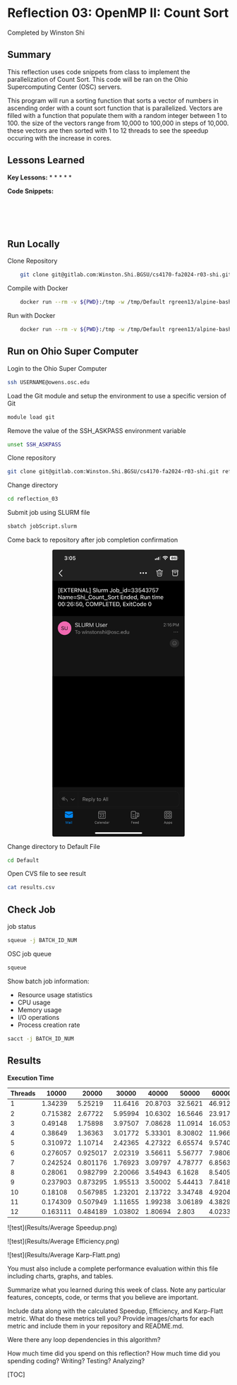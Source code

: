 
# Reflection 03: OpenMP II: Count Sort

Completed by Winston Shi

## Summary

This reflection uses code snippets from class to implement the parallelization of Count Sort. This code will be ran on the Ohio Supercomputing Center (OSC) servers.

This program will run a sorting function that sorts a vector of numbers in ascending order with a count sort function that is parallelized. Vectors are filled with a function that populate them with a random integer between 1 to 100. the size of the vectors range from 10,000 to 100,000 in steps of 10,000. these vectors are then sorted with 1 to 12 threads to see the speedup occuring with the increase in cores.

## Lessons Learned

**Key Lessons:**
 * 
 * 
 * 
 * 
 * 

**Code Snippets:**

```bash

```

```bash

```

```bash

```

```bash

```

```bash

```

## Run Locally

Clone Repository

```bash
    git clone git@gitlab.com:Winston.Shi.BGSU/cs4170-fa2024-r03-shi.git reflection_03
```

Compile with Docker

```bash
    docker run --rm -v ${PWD}:/tmp -w /tmp/Default rgreen13/alpine-bash-gpp make all
```

Run with Docker

```bash
    docker run --rm -v ${PWD}:/tmp -w /tmp/Default rgreen13/alpine-bash-gpp ./OpenMP
```

## Run on Ohio Super Computer

Login to the Ohio Super Computer

```bash
ssh USERNAME@owens.osc.edu
```

Load the Git module and setup the environment to use a specific version of Git

```bash
module load git
```

Remove the value of the SSH_ASKPASS environment variable

```bash
unset SSH_ASKPASS
```

Clone repository

```bash
git clone git@gitlab.com:Winston.Shi.BGSU/cs4170-fa2024-r03-shi.git reflection_03
```

Change directory

```bash
cd reflection_03
```

Submit job using SLURM file

```bash
sbatch jobScript.slurm
```

Come back to repository after job completion confirmation

<div align="center">
    <img src="Results/Confirmation.jpeg" alt="Image of Confirmation" width="300" align="center">
<div align="left">

Change directory to Default File

```bash
cd Default
```

Open CVS file to see result

```bash
cat results.csv
```

## Check Job

job status

```bash
squeue -j BATCH_ID_NUM
```

OSC job queue

```bash
squeue
```

Show batch job information:
 * Resource usage statistics
 * CPU usage
 * Memory usage
 * I/O operations
 * Process creation rate

```bash
sacct -j BATCH_ID_NUM
```

## Results

**Execution Time**

| Threads | 10000 | 20000 | 30000 | 40000 | 50000 | 60000 | 70000 | 80000 | 90000 | 100000 |
|---------|-------|-------|-------|-------|-------|-------|-------|-------|-------|--------|
| 1 | 1.34239 | 5.25219 | 11.6416 | 20.8703 | 32.5621 | 46.9125 | 62.0026 | 81.8642 | 107.445 | 132.36 |
| 2 | 0.715382 | 2.67722 | 5.95994 | 10.6302 | 16.5646 | 23.9171 | 32.5539 | 42.4884 | 53.5638 | 65.6113 |
| 3 | 0.49148 | 1.75898 | 3.97507 | 7.08628 | 11.0914 | 16.0534 | 21.7341 | 28.3192 | 35.8091 | 44.3105 |
| 4 | 0.38649 | 1.36363 | 3.01772 | 5.33301 | 8.30802 | 11.9667 | 16.2839 | 21.2521 | 26.9036 | 33.1676 |
| 5 | 0.310972 | 1.10714 | 2.42365 | 4.27322 | 6.65574 | 9.57403 | 13.0712 | 17.0313 | 21.5596 | 26.5745 |
| 6 | 0.276057 | 0.925017 | 2.02319 | 3.56611 | 5.56777 | 7.98065 | 10.8517 | 14.2456 | 17.9587 | 22.1549 |
| 7 | 0.242524 | 0.801176 | 1.76923 | 3.09797 | 4.78777 | 6.85631 | 9.37309 | 12.1854 | 15.3814 | 18.9613 |
| 8 | 0.28061 | 0.982799 | 2.20066 | 3.54943 | 6.1628 | 8.54058 | 8.18745 | 10.6577 | 13.4509 | 16.6086 |
| 9 | 0.237903 | 0.873295 | 1.95513 | 3.50002 | 5.44413 | 7.84181 | 10.0024 | 11.6624 | 14.6707 | 14.8149 |
| 10 | 0.18108 | 0.567985 | 1.23201 | 2.13722 | 3.34748 | 4.92045 | 6.59127 | 8.55306 | 10.7863 | 13.3313 |
| 11 | 0.174309 | 0.507949 | 1.11655 | 1.99238 | 3.06189 | 4.38298 | 5.96932 | 7.76392 | 9.80064 | 12.0995 |
| 12 | 0.163111 | 0.484189 | 1.03802 | 1.80694 | 2.803 | 4.02334 | 5.45815 | 7.12897 | 9.01657 | 11.1274 |

![test](Results/Average Speedup.png)

![test](Results/Average Efficiency.png)

![test](Results/Average Karp-Flatt.png)








You must also include a complete performance evaluation within this file including charts, graphs, and tables.

Summarize what you learned during this week of class. 
Note any particular features, concepts, code, or terms that you believe are important.

Include data along with the calculated Speedup, 
Efficiency, and Karp-Flatt metric. 
What do these metrics tell you?
Provide images/charts for each metric and include them in your repository and README.md. 


Were there any loop dependencies in this algorithm?

How much time did you spend on this reflection? 
How much time did you spending coding? 
Writing? 
Testing? 
Analyzing?



[TOC]